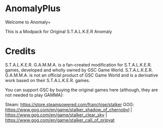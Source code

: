 # AnomalyPlus

Welcome to Anomaly+

This is a Modpack for Original S.T.A.L.K.E.R Anomaly

# Credits
S.T.A.L.K.E.R. G.A.M.M.A. is a fan-created modification for S.T.A.L.K.E.R. games, developed and wholly owned by GSC Game World. S.T.A.L.K.E.R. G.A.M.M.A. is not an official product of GSC Game World and is a derivative work based on their S.T.A.L.K.E.R. games.

You can support GSC by buying the original games here (although, they are not needed to play GAMMA):

Steam: https://store.steampowered.com/franchise/stalker GOG: https://www.gog.com/en/game/stalker_shadow_of_chernobyl | https://www.gog.com/en/game/stalker_clear_sky | https://www.gog.com/en/game/stalker_call_of_pripyat
